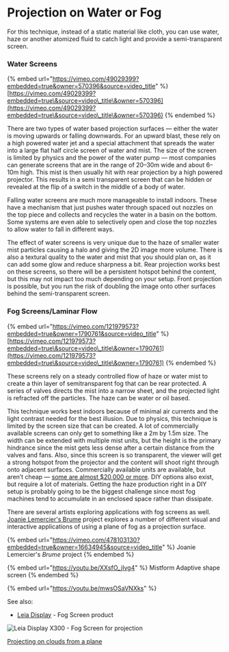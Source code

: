 # Projection on Water or Fog

For this technique, instead of a static material like cloth, you can use water, haze or another atomized fluid to catch light and provide a semi-transparent screen.

### **Water Screens**

{% embed url="https://vimeo.com/49029399?embedded=true&owner=570396&source=video_title" %}
[https://vimeo.com/49029399?embedded=true\&source=video\_title\&owner=570396](https://vimeo.com/49029399?embedded=true\&source=video\_title\&owner=570396)
{% endembed %}

There are two types of water based projection surfaces — either the water is moving upwards or falling downwards. For an upward blast, these rely on a high powered water jet and a special attachment that spreads the water into a large flat half circle screen of water and mist. The size of the screen is limited by physics and the power of the water pump — most companies can generate screens that are in the range of 20–30m wide and about 6–10m high. This mist is then usually hit with rear projection by a high powered projector. This results in a semi transparent screen that can be hidden or revealed at the flip of a switch in the middle of a body of water.

Falling water screens are much more manageable to install indoors. These have a mechanism that just pushes water through spaced out nozzles on the top piece and collects and recycles the water in a basin on the bottom. Some systems are even able to selectively open and close the top nozzles to allow water to fall in different ways.

The effect of water screens is very unique due to the haze of smaller water mist particles causing a halo and giving the 2D image more volume. There is also a textural quality to the water and mist that you should plan on, as it can add some glow and reduce sharpness a bit. Rear projection works best on these screens, so there will be a persistent hotspot behind the content, but this may not impact too much depending on your setup. Front projection is possible, but you run the risk of doubling the image onto other surfaces behind the semi-transparent screen.

### **Fog Screens/Laminar Flow**

{% embed url="https://vimeo.com/121979573?embedded=true&owner=1790761&source=video_title" %}
[https://vimeo.com/121979573?embedded=true\&source=video\_title\&owner=1790761](https://vimeo.com/121979573?embedded=true\&source=video\_title\&owner=1790761)
{% endembed %}

These screens rely on a steady controlled flow of haze or water mist to create a thin layer of semitransparent fog that can be rear protected. A series of valves directs the mist into a narrow sheet, and the projected light is refracted off the particles. The haze can be water or oil based.

This technique works best indoors because of minimal air currents and the light contrast needed for the best illusion. Due to physics, this technique is limited by the screen size that can be created. A lot of commercially available screens can only get to something like a 2m by 1.5m size. The width can be extended with multiple mist units, but the height is the primary hindrance since the mist gets less dense after a certain distance from the valves and fans. Also, since this screen is so transparent, the viewer will get a strong hotspot from the projector and the content will shoot right through onto adjacent surfaces. Commercially available units are available, but aren’t cheap — [some are almost $20,000 or more](http://www.pcmech.com/article/io2-technology-delivers-three-dimensional-displays/). DIY options also exist, but require a lot of materials. Getting the haze production right in a DIY setup is probably going to be the biggest challenge since most fog machines tend to accumulate in an enclosed space rather than dissipate.

There are several artists exploring applications with fog screens as well. [Joanie Lemercier's Brume](https://joanielemercier.com/brume/) project explores a number of different visual and interactive applications of using a plane of fog as a projection surface.

{% embed url="https://vimeo.com/478103130?embedded=true&owner=16634945&source=video_title" %}
Joanie Lemercier's _Brume_ project
{% endembed %}

{% embed url="https://youtu.be/XXsfO_jIvg4" %}
Mistform Adaptive shape screen
{% endembed %}

{% embed url="https://youtu.be/mwsOSaVNXks" %}

See also:

* [Leia Display](http://leiadisplay.com) - Fog Screen product

![Leia Display X300 - Fog Screen for projection](<../.gitbook/assets/Leia\_X300\_visual\_7-3 (1).png>)

[Projecting on clouds from a plane](https://www.engadget.com/2015-07-06-laser-projection-creates-galloping-horse-movie-on-the-clouds.html)
